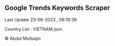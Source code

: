 

## Google Trends Keywords Scraper 
 
Last Update 23-06-2023 , 08:19:39

Country List :
VIETNAM.json



© Abdul Muttaqin 
